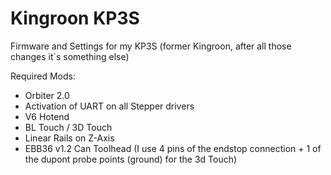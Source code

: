 # Kingroon KP3S
Firmware and Settings for my KP3S (former Kingroon, after all those changes it´s something else)

Required Mods:
- Orbiter 2.0
- Activation of UART on all Stepper drivers
- V6 Hotend
- BL Touch / 3D Touch
- Linear Rails on Z-Axis
- EBB36 v1.2 Can Toolhead (I use 4 pins of the endstop connection + 1 of the dupont probe points (ground) for the 3d Touch)

